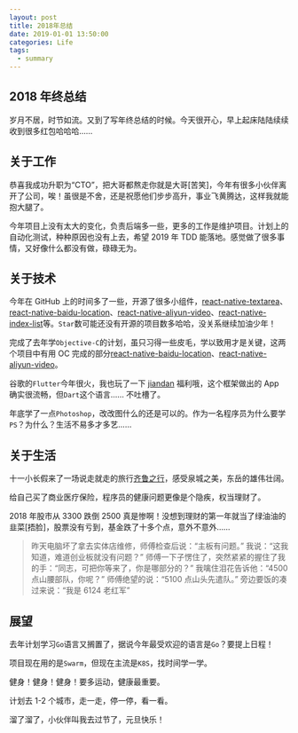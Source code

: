 ```yaml
---
layout: post
title: 2018年总结
date: 2019-01-01 13:50:00
categories: Life
tags:
  - summary
---
```


## 2018 年终总结

岁月不居，时节如流。又到了写年终总结的时候。今天很开心，早上起床陆陆续续收到很多红包哈哈哈……

<!--more-->

## 关于工作

恭喜我成功升职为“CTO”，把大哥都熬走你就是大哥[苦笑]，今年有很多小伙伴离开了公司，唉！虽很是不舍，还是祝愿他们步步高升，事业飞黄腾达，这样我就能抱大腿了。

今年项目上没有太大的变化，负责后端多一些，更多的工作是维护项目。计划上的自动化测试，种种原因也没有上去，希望 2019 年 TDD 能落地。感觉做了很多事情，又好像什么都没有做，碌碌无为。

## 关于技术

今年在 GitHub 上的时间多了一些，开源了很多小组件，[react-native-textarea](https://github.com/xinlc/react-native-textarea)、[react-native-baidu-location](https://github.com/xinlc/react-native-baidu-location)、[react-native-aliyun-video](https://github.com/xinlc/react-native-aliyun-video)、[react-native-index-list](https://github.com/xinlc/react-native-index-list)等。`Star`数可能还没有开源的项目数多哈哈，没关系继续加油少年！

完成了去年学`Objective-C`的计划，虽只习得一些皮毛，学以致用才是关键，这两个项目中有用 OC 完成的部分[react-native-baidu-location](https://github.com/xinlc/react-native-baidu-location)、[react-native-aliyun-video](https://github.com/xinlc/react-native-aliyun-video)。

谷歌的`Flutter`今年很火，我也玩了一下 [jiandan](https://github.com/xinlc/flutter_jiandan) 福利哦，这个框架做出的 App 确实很流畅，但`Dart`这个语言…… 不吐槽了。

年底学了一点`Photoshop`，改改图什么的还是可以的。作为一名程序员为什么要学`PS`？为什么？生活不易多才多艺……

## 关于生活

十一小长假来了一场说走就走的旅行[齐鲁之行](https://xinlc.github.io/2018/10/01/life/shandong-travel/#more)，感受泉城之美，东岳的雄伟壮阔。

给自己买了商业医疗保险，程序员的健康问题更像是个隐疾，权当理财了。

2018 年股市从 3300 跌倒 2500 真是惨啊！没想到理财的第一年就当了绿油油的韭菜[捂脸]，股票没有亏到，基金跌了十多个点，意外不意外……

> 昨天电脑坏了拿去实体店维修，师傅检查后说：“主板有问题。” 我说：“这我知道，难道创业板就没有问题？”
> 师傅一下子愣住了，突然紧紧的握住了我的手：“同志，可把你等来了，你是哪部分的？”
> 我噙住泪花告诉他：“4500 点山腰部队，你呢？” 师傅绝望的说：“5100 点山头先遣队。” 旁边要饭的凑过来说：“我是 6124 老红军”

## 展望

去年计划学习`Go`语言又搁置了，据说今年最受欢迎的语言是`Go`？要提上日程！

项目现在用的是`Swarm`，但现在主流是`K8S`，找时间学一学。

健身！健身！健身！要多运动，健康最重要。

计划去 1-2 个城市，走一走，停一停，看一看。

溜了溜了，小伙伴叫我去过节了，元旦快乐！
